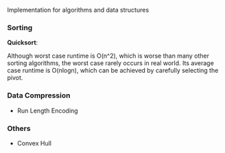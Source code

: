 Implementation for algorithms and data structures

### Sorting

**Quicksort**:

Although worst case runtime is O(n^2), which is worse than many other sorting algorithms, the worst case rarely occurs in real world. Its average case runtime is O(nlogn), which can be achieved by carefully selecting the pivot.

### Data Compression
- Run Length Encoding

### Others
- Convex Hull

